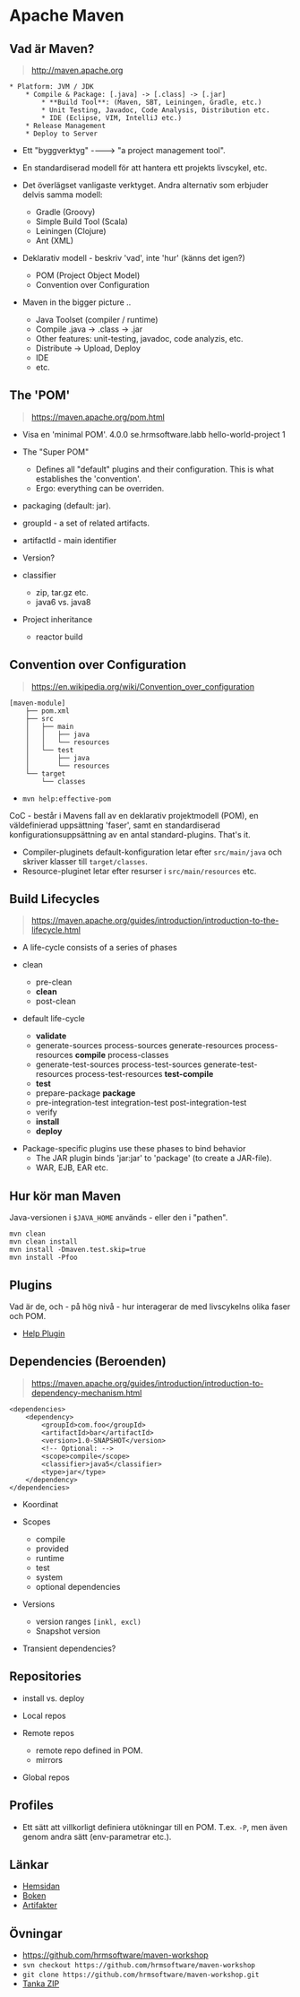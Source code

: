 # Apache Maven

## Vad är Maven?

> <http://maven.apache.org>
 

~~~~~~~~~~~~~~~~~
* Platform: JVM / JDK
    * Compile & Package: [.java] -> [.class] -> [.jar]
        * **Build Tool**: (Maven, SBT, Leiningen, Gradle, etc.)
        * Unit Testing, Javadoc, Code Analysis, Distribution etc.
        * IDE (Eclipse, VIM, IntelliJ etc.)
    * Release Management
    * Deploy to Server
~~~~~~~~~~~~~~~~~

* Ett "byggverktyg" ----> "a project management tool".
* En standardiserad modell för att hantera ett projekts livscykel, etc.
* Det överlägset vanligaste verktyget. Andra alternativ som erbjuder delvis samma modell:
    - Gradle (Groovy)
    - Simple Build Tool (Scala)
    - Leiningen (Clojure)
    - Ant (XML)
* Deklarativ modell - beskriv 'vad', inte 'hur' (känns det igen?)
    * POM (Project Object Model)
    - Convention over Configuration

* Maven in the bigger picture ..

    - Java Toolset (compiler / runtime)
    - Compile .java -> .class -> .jar
    - Other features: unit-testing, javadoc, code analyzis, etc.
    - Distribute -> Upload, Deploy
    - IDE
    - etc.

## The 'POM'

> <https://maven.apache.org/pom.html>

* Visa en 'minimal POM'.
    <project>
        <modelVersion>4.0.0</modelVersion>
        <groupId>se.hrmsoftware.labb</groupId>
        <artifactId>hello-world-project</artifactId>
        <version>1</version>
    </project>

* The "Super POM"
    - Defines all "default" plugins and their configuration. This is what establishes the 'convention'.
    - Ergo: everything can be overriden.
* packaging (default: jar).
* groupId - a set of related artifacts.
* artifactId - main identifier
* Version?
* classifier
    - zip, tar.gz etc.
    - java6 vs. java8
* Project inheritance
    - reactor build

## Convention over Configuration

> <https://en.wikipedia.org/wiki/Convention_over_configuration>

~~~~~~~~~~~~~~~~~~~~~~
[maven-module]
    ├── pom.xml
    ├── src
    │   ├── main
    │   │   ├── java
    │   │   └── resources
    │   └── test
    │       ├── java
    │       └── resources
    └── target
        └── classes
~~~~~~~~~~~~~~~~~~~~~~

- `mvn help:effective-pom`

CoC - består i Mavens fall av en deklarativ projektmodell (POM), en väldefinierad uppsättning 'faser', samt en standardiserad konfigurationsuppsättning av en antal standard-plugins. That's it.

* Compiler-pluginets default-konfiguration letar efter `src/main/java` och skriver klasser till `target/classes`.
* Resource-pluginet letar efter resurser i `src/main/resources` etc.

## Build Lifecycles

> <https://maven.apache.org/guides/introduction/introduction-to-the-lifecycle.html>

* A life-cycle consists of a series of phases

- clean
    * pre-clean
    * **clean**
    * post-clean

- default life-cycle
    * **validate** 
    * generate-sources process-sources generate-resources process-resources **compile** process-classes
    * generate-test-sources process-test-sources generate-test-resources process-test-resources **test-compile**
    * **test**
    * prepare-package **package**
    * pre-integration-test integration-test post-integration-test
    * verify
    * **install**
    * **deploy**

* Package-specific plugins use these phases to bind behavior 
    - The JAR plugin binds 'jar:jar' to 'package' (to create a JAR-file).
    - WAR, EJB, EAR etc.

## Hur kör man Maven

Java-versionen i `$JAVA_HOME` används - eller den i "pathen".

~~~~~~~~~~~~~~~~~~
mvn clean
mvn clean install
mvn install -Dmaven.test.skip=true
mvn install -Pfoo
~~~~~~~~~~~~~~~~~~

## Plugins

Vad är de, och - på hög nivå - hur interagerar de med livscykelns olika faser och POM.

* [Help Plugin](https://maven.apache.org/plugins/maven-help-plugin/plugin-info.html)

## Dependencies (Beroenden)

> <https://maven.apache.org/guides/introduction/introduction-to-dependency-mechanism.html>

~~~~~~~~~~~~~~~~~
<dependencies>
    <dependency>
        <groupId>com.foo</groupId>
        <artifactId>bar</artifactId>
        <version>1.0-SNAPSHOT</version>
        <!-- Optional: -->
        <scope>compile</scope>
        <classifier>java5</classifier>
        <type>jar</type>
    </dependency>
</dependencies>
~~~~~~~~~~~~~~~~~

* Koordinat
* Scopes
    - compile
    - provided
    - runtime 
    - test
    - system 
    - optional dependencies
* Versions
    - version ranges `[inkl, excl)`
    - Snapshot version

* Transient dependencies?


## Repositories

* install vs. deploy

* Local repos
* Remote repos
    - remote repo defined in POM.
    - mirrors
* Global repos

## Profiles

* Ett sätt att villkorligt definiera utökningar till en POM. T.ex. `-P`, men även genom andra sätt (env-parametrar etc.).

## Länkar

* [Hemsidan](http://maven.apache.org)
* [Boken](http://books.sonatype.com/mvnref-book/reference/)
* [Artifakter](http://search.maven.org)

## Övningar

* <https://github.com/hrmsoftware/maven-workshop>
* `svn checkout https://github.com/hrmsoftware/maven-workshop`
* `git clone https://github.com/hrmsoftware/maven-workshop.git`
* [Tanka ZIP](https://github.com/hrmsoftware/maven-workshop/archive/master.zip)

